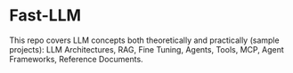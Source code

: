 # Fast-LLM
This repo covers LLM concepts both theoretically and practically (sample projects): LLM Architectures, RAG, Fine Tuning, Agents, Tools, MCP, Agent Frameworks, Reference Documents.
